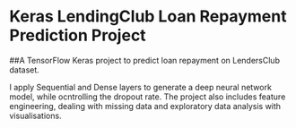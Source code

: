 # Keras LendingClub Loan Repayment Prediction Project

##A TensorFlow Keras project to predict loan repayment on LendersClub dataset.

I apply Sequential and Dense layers to generate a deep neural network model, while ocntrolling the dropout rate.
The project also includes feature engineering, dealing with missing data and exploratory data analysis with visualisations.
